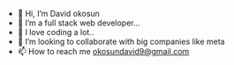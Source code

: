 - 👋 Hi, I’m David okosun
- 👀 I’m a full stack web developer...
- 🌱 I love coding a lot..
- 💞️ I’m looking to collaborate with big companies like meta
- 📫 How to reach me okosundavid9@gmail.com
<!---
davidokosun/davidokosun is a ✨ special ✨ repository because its `README.md` (this file) appears on your GitHub profile.
You can click the Preview link to take a look at your changes.
--->
